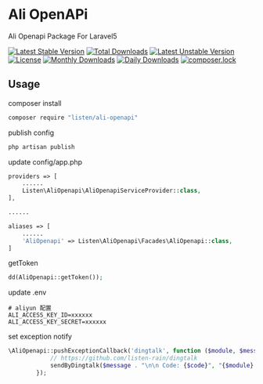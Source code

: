 # Ali OpenAPi

Ali Openapi Package For Laravel5

[![Latest Stable Version](https://poser.pugx.org/listen/ali-openapi/v/stable)](https://packagist.org/packages/listen/ali-openapi)
[![Total Downloads](https://poser.pugx.org/listen/ali-openapi/downloads)](https://packagist.org/packages/listen/ali-openapi)
[![Latest Unstable Version](https://poser.pugx.org/listen/ali-openapi/v/unstable)](https://packagist.org/packages/listen/ali-openapi)
[![License](https://poser.pugx.org/listen/ali-openapi/license)](https://packagist.org/packages/listen/ali-openapi)
[![Monthly Downloads](https://poser.pugx.org/listen/ali-openapi/d/monthly)](https://packagist.org/packages/listen/ali-openapi)
[![Daily Downloads](https://poser.pugx.org/listen/ali-openapi/d/daily)](https://packagist.org/packages/listen/ali-openapi)
[![composer.lock](https://poser.pugx.org/listen/ali-openapi/composerlock)](https://packagist.org/packages/listen/ali-openapi)

## Usage

composer install 
```bash
composer require "listen/ali-openapi"
```

publish config
```bash
php artisan publish
```

update config/app.php
```php
providers => [
    ......
    Listen\AliOpenapi\AliOpenapiServiceProvider::class,
],

......

aliases => [
    ......
    'AliOpenapi' => Listen\AliOpenapi\Facades\AliOpenapi::class,
] 
```

getToken
```php
dd(AliOpenapi::getToken());
```

update .env
```
# aliyun 配置
ALI_ACCESS_KEY_ID=xxxxxx
ALI_ACCESS_KEY_SECRET=xxxxxx
```

set exception notify

```php
\AliOpenapi::pushExceptionCallback('dingtalk', function ($module, $message, $code, $otherParams) {
            // https://github.com/listen-rain/dingtalk
            sendByDingtalk($message . "\n\n Code: {$code}", "{$module}.error");
        });
```

